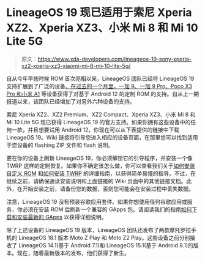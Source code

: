 # LineageOS 19 现已适用于索尼 Xperia XZ2、Xperia XZ3、小米 Mi 8 和 Mi 10 Lite 5G

> 原文：<https://www.xda-developers.com/lineageos-19-sony-xperia-xz2-xperia-xz3-xiaomi-mi-8-mi-10-lite-5g/>

自从今年早些时候 ROM 首次亮相以来，LineageOS 团队已经将 LineageOS 19 支持扩展到了广泛的设备[。在过去的一个月里，](https://www.xda-developers.com/lineageos-19-android-12/)[一加 9、一加 9 Pro、Poco X3 Pro 和小米 A1](https://www.xda-developers.com/lineageos-19-oneplus-9-9-pro-poco-x3-pro-mi-a1/) 等设备获得了对基于 Android 12 的定制 ROM 的支持。自从上一期报道以来，该团队已经增加了对另外六种设备的支持。

索尼 Xperia XZ2、XZ2 Premium、XZ2 Compact、Xperia XZ3、小米 Mi 8 和 Mi 10 Lite 5G 现已获得 LineageOS 19 的官方支持。如果你拥有这些设备中的任何一款，并且想要试用 Android 12，你现在可以从下表提供的链接中下载 LineageOS 19。Wiki 链接将引导您进入相应的设备页面，在那里您可以找到适用于您设备的 flashing ZIP 文件和 flash 说明。

要在你的设备上刷新 LineageOS 19，你必须解锁它的引导程序，并安装一个像 TWRP 这样的定制恢复。如果你不确定该怎么做，你可以查看我们关于[如何安装自定义 ROM](https://www.xda-developers.com/how-to-install-custom-rom-android/) 和[如何安装 TWRP](https://www.xda-developers.com/how-to-install-twrp/) 的详细指南，以获得简单易懂的指导。不过，在继续之前，请确保通读安装说明和上面链接的 Wiki 页面中的其他链接文档。此外，在开始安装之前，请备份您的数据，否则您可能会在安装过程中丢失数据。

注意，LineageOS 19 没有预装谷歌应用套件。如果你想使用任何谷歌应用或服务，你必须在安装 ROM 后刷新一个兼容的 GApps 包。请阅读我们的指南[如何下载和安装最新的 GApps](https://www.xda-developers.com/download-google-apps-gapps/) 以获得详细说明。

除了上述设备的 LineageOS 19 版本，LineageOS 团队还发布了两款摩托罗拉手机的 LineageOS 18.1 版本 Moto Z Play 和 Moto Z2 Play。这些设备之前分别接收了 LineageOS 14.1(基于 Android 7.1)和 LineageOS 15.1(基于 Android 8.1)的版本。现在，随着最新版本的发布，他们获得了新生。